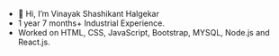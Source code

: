 - 👋 Hi, I’m Vinayak Shashikant Halgekar
- 1 year 7 months+ Industrial Experience. 
- Worked on HTML, CSS, JavaScript, Bootstrap, MYSQL, Node.js and React.js.
 
<!---
Vinaayakk97/Vinaayakk97 is a ✨ special ✨ repository because its `README.md` (this file) appears on your GitHub profile.
You can click the Preview link to take a look at your changes.
--->
